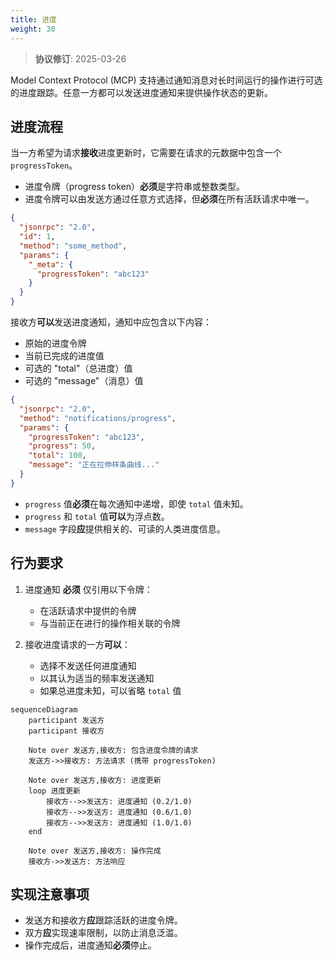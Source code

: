 ```yaml
---
title: 进度
weight: 30
---
```


> **协议修订**: 2025-03-26

Model Context Protocol (MCP) 支持通过通知消息对长时间运行的操作进行可选的进度跟踪。任意一方都可以发送进度通知来提供操作状态的更新。

## 进度流程

当一方希望为请求**接收**进度更新时，它需要在请求的元数据中包含一个 `progressToken`。

- 进度令牌（progress token）**必须**是字符串或整数类型。
- 进度令牌可以由发送方通过任意方式选择，但**必须**在所有活跃请求中唯一。

```json
{
  "jsonrpc": "2.0",
  "id": 1,
  "method": "some_method",
  "params": {
    "_meta": {
      "progressToken": "abc123"
    }
  }
}
```

接收方**可以**发送进度通知，通知中应包含以下内容：

- 原始的进度令牌
- 当前已完成的进度值
- 可选的 "total"（总进度）值
- 可选的 "message"（消息）值

```json
{
  "jsonrpc": "2.0",
  "method": "notifications/progress",
  "params": {
    "progressToken": "abc123",
    "progress": 50,
    "total": 100,
    "message": "正在拉伸样条曲线..."
  }
}
```

- `progress` 值**必须**在每次通知中递增，即使 `total` 值未知。
- `progress` 和 `total` 值**可以**为浮点数。
- `message` 字段**应**提供相关的、可读的人类进度信息。

## 行为要求

1. 进度通知 **必须** 仅引用以下令牌：
   - 在活跃请求中提供的令牌
   - 与当前正在进行的操作相关联的令牌

2. 接收进度请求的一方**可以**：
   - 选择不发送任何进度通知
   - 以其认为适当的频率发送通知
   - 如果总进度未知，可以省略 `total` 值

```mermaid
sequenceDiagram
    participant 发送方
    participant 接收方

    Note over 发送方,接收方: 包含进度令牌的请求
    发送方->>接收方: 方法请求 (携带 progressToken)

    Note over 发送方,接收方: 进度更新
    loop 进度更新
        接收方-->>发送方: 进度通知 (0.2/1.0)
        接收方-->>发送方: 进度通知 (0.6/1.0)
        接收方-->>发送方: 进度通知 (1.0/1.0)
    end

    Note over 发送方,接收方: 操作完成
    接收方->>发送方: 方法响应
```

## 实现注意事项

- 发送方和接收方**应**跟踪活跃的进度令牌。
- 双方**应**实现速率限制，以防止消息泛滥。
- 操作完成后，进度通知**必须**停止。
